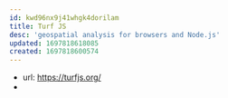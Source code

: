```yaml
---
id: kwd96nx9j41whgk4dorilam
title: Turf JS
desc: 'geospatial analysis for browsers and Node.js'
updated: 1697818618085
created: 1697818600574
---
```


- url: https://turfjs.org/
- 